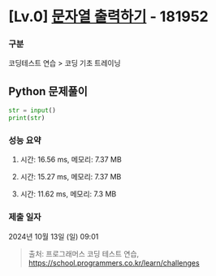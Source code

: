 # [Lv.0] [문자열 출력하기](https://school.programmers.co.kr/learn/courses/30/lessons/181952) - 181952 

### 구분

코딩테스트 연습 > 코딩 기초 트레이닝

## Python 문제풀이

```py
str = input()
print(str)
```

### 성능 요약

1. 시간: 16.56 ms, 메모리: 7.37 MB

2. 시간: 15.27 ms, 메모리: 7.37 MB
3. 시간: 11.62 ms, 메모리: 7.3 MB

### 제출 일자

2024년 10월 13일 (일) 09:01

> 출처: 프로그래머스 코딩 테스트 연습, https://school.programmers.co.kr/learn/challenges